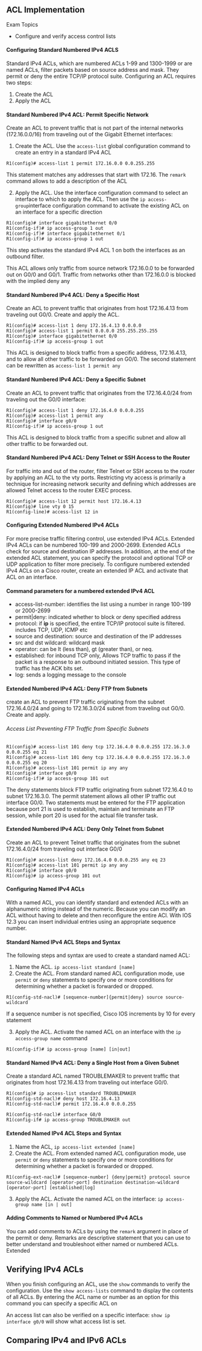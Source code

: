 ## ACL Implementation

Exam Topics

- Configure and verify access control lists

#### Configuring Standard Numbered IPv4 ACLS

Standard IPv4 ACLs, which are numbered ACLs 1-99 and 1300-1999 or are named ACLs, filter packets based on source address and mask. They permit or deny the entire TCP/IP protocol suite. Configuring an ACL requires two steps:

1. Create the ACL
2. Apply the ACL 

#### Standard Numbered IPv4 ACL: Permit Specific Network

Create an ACL to prevent traffic that is not part of the internal networks (172.16.0.0/16) from traveling out of the Gigabit Ethernet interfaces:

1. Create the ACL. Use the ```access-list``` global configuration command to create an entry in a standard IPv4 ACL 
```
R1(config)# access-list 1 permit 172.16.0.0 0.0.255.255
```

This statement matches any addresses that start with 172.16. The ```remark``` command allows to add a description of the ACL

2. Apply the ACL. Use the interface configuration command to select an interface to which to apply the ACL. Then use the ```ip access-group```interface configuration command to activate the existing ACL on an interface for a specific direction
```
R1(config)# interface gigabitethernet 0/0 
R1(config-if)# ip access-group 1 out
R1(config-if)# interface gigabitethernet 0/1
R1(config-if)# ip access-group 1 out
```

This step activates the standard IPv4 ACL 1 on both the interfaces as an outbound filter.

This ACL allows only traffic from source network 172.16.0.0 to be forwarded out on G0/0 and G0/1. Traffic from networks other than 172.16.0.0 is blocked with the implied deny any

#### Standard Numbered IPv4 ACL: Deny a Specific Host

Create an ACL to prevent traffic that originates from host 172.16.4.13 from traveling out G0/0. Create and apply the ACL.
```
R1(config)# access-list 1 deny 172.16.4.13 0.0.0.0
R1(config)# access-list 1 permit 0.0.0.0 255.255.255.255
R1(config)# interface gigabitethernet 0/0
R1(config-if)# ip access-group 1 out 
```
This ACL is designed to block traffic from a specific address, 172.16.4.13, and to allow all other traffic to be forwarded on G0/0.
The second statement can be rewritten as ```access-list 1 permit any```

#### Standard Numbered IPv4 ACL: Deny a Specific Subnet

Create an ACL to prevent traffic that originates from the 172.16.4.0/24 from traveling out the G0/0 interface:
```
R1(config)# access-list 1 deny 172.16.4.0 0.0.0.255
R1(config)# access-list 1 permit any
R1(config)# interface g0/0
R1(config-if)# ip access-group 1 out 
```

This ACL is designed to block traffic from a specific subnet and allow all other traffic to be forwarded out.

#### Standard Numbered IPv4 ACL: Deny Telnet or SSH Access to the Router

For traffic into and out of the router, filter Telnet or SSH access to the router by applying an ACL to the vty ports. Restricting vty access is primarily a technique for increasing network security and defining which addresses are allowed Telnet access to the router EXEC process. 
```
R1(config)# access-list 12 permit host 172.16.4.13
R1(config)# line vty 0 15
R1(config-line)# access-list 12 in 
```

#### Configuring Extended Numbered IPv4 ACLs 

For more precise traffic filtering control, use extended IPv4 ACLs. Extended IPv4 ACLs can be numbered 100-199 and 2000-2699. Extended ACLs check for source and destination IP addresses. In addition, at the end of the extended ACL statement, you can specify the protocol and optional TCP or UDP application to filter more precisely. To configure numbered extended IPv4 ACLs on a Cisco router, create an extended IP ACL and activate that ACL on an interface.

#### Command parameters for a numbered extended IPv4 ACL

- access-list-number: identifies the list using a number in range 100-199 or 2000-2699
- permit|deny: indicated whether to block or deny specified address 
- protocol: if **ip** is specified, the entire TCP/IP protocol suite is filtered. includes TCP, UDP, ICMP etc 
- source and destination: source and destination of the IP addresses
- src and dst wildcard: wildcard mask 
- operator: can be lt (less than), gt (greater than), or neq. 
- established: for inbound TCP only, Allows TCP traffic to pass if the packet is a response to an outbound initiated session. This type of traffic has the ACK bits set. 
- log: sends a logging message to the console

#### Extended Numbered IPv4 ACL: Deny FTP from Subnets

create an ACL to prevent FTP traffic originating from the subnet 172.16.4.0/24 and going to 172.16.3.0/24 subnet from traveling out G0/0. Create and apply.

###### Access List Preventing FTP Traffic from Specific Subnets 
```
R1(config)# access-list 101 deny tcp 172.16.4.0 0.0.0.255 172.16.3.0 0.0.0.255 eq 21
R1(config)# access-list 101 deny tcp 172.16.4.0 0.0.0.255 172.16.3.0 0.0.0.255 eq 20
R1(config)# access-list 101 permit ip any any 
R1(config)# interface g0/0
R1(config-if)# ip access-group 101 out 
```

The deny statements block FTP traffic originating from subnet 172.16.4.0 to subnet 172.16.3.0. The permit statement allows all other IP traffic out interface G0/0. Two statements must be entered for the FTP application because port 21 is used to establish, maintain and terminate an FTP session, while port 20 is used for the actual file transfer task.

#### Extended Numbered IPv4 ACL: Deny Only Telnet from Subnet 

Create an ACL to prevent Telnet traffic that originates from the subnet 172.16.4.0/24 from traveling out interface G0/0
```
R1(config)# access-list deny 172.16.4.0 0.0.0.255 any eq 23
R1(config)# access-list 101 permit ip any any 
R1(config)# interface g0/0
R1(config)# ip access-group 101 out 
```

#### Configuring Named IPv4 ACLs 

With a named ACL, you can identify standard and extended ACLs with an alphanumeric string instead of the numeric. Because you can modify an ACL without having to delete and then reconfigure the entire ACl. With IOS 12.3 you can insert individual entries using an appropriate sequence number.

#### Standard Named IPv4 ACL Steps and Syntax

The following steps and syntax are used to create a standard named ACL:
1. Name the ACL. ```ip access-list standard [name]```
2. Create the ACL. From standard named ACL configuration mode, use ```permit``` or ```deny``` statements to specify one or more conditions for determining whether a packet is forwarded or dropped.
```
R1(config-std-nacl)# [sequence-number]{permit|deny} source source-wildcard
```

If a sequence number is not specified, Cisco IOS increments by 10 for every statement

3. Apply the ACL. Activate the named ACL on an interface with the ```ip access-group name``` command
```
R1(config-if)# ip access-group [name] [in|out]
```

#### Standard Named IPv4 ACL: Deny a Single Host from a Given Subnet 
Create a standard ACL named TROUBLEMAKER to prevent traffic that originates from host 172.16.4.13 from traveling out interface G0/0.
```
R1(config)# ip access-list standard TROUBLEMAKER
R1(config-std-nacl)# deny host 172.16.4.13
R1(config-std-nacl)# permit 172.16.4.0 0.0.0.255

R1(config-std-nacl)# interface G0/0
R1(config-if# ip access-group TROUBLEMAKER out
```

#### Extended Named IPv4 ACL Steps and Syntax
1. Name the ACL, ```ip access-list extended [name]```
2. Create the ACL. From extended named ACL configuration mode, use ```permit``` or ```deny``` statements to specify one or more conditions for determining whether a packet is forwarded or dropped.
```
R1(config-ext-nacl)# [sequence-number] {deny|permit} protocol source source-wildcard [operator-port] destination destination-wildcard [operator-port] [established|log]
```

3. Apply the ACL. Activate the named ACL on the interface: ```ip access-group name [in | out]``` 

#### Adding Comments to Named or Numbered IPv4 ACLs

You can add comments to ACLs by using the ```remark``` argument in place of the permit or deny. Remarks are descriptive statement that you can use to better understand and troubleshoot either named or numbered ACLs. Extended

## Verifying IPv4 ACLs 

When you finish configuring an ACL, use the ```show``` commands to verify the configuration. Use the ```show access-lists``` command to display the contents of all ACLs. By entering the ACL name or number as an option for this command you can specify a specific ACL on

An access list can also be verified on a specific interface: ```show ip interface g0/0``` will show what access list is set.

## Comparing IPv4 and IPv6 ACLs 
